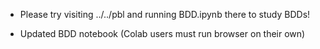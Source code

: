 
* Please try visiting ../../pbl and running BDD.ipynb there to study BDDs!

* Updated BDD notebook (Colab users must run browser on their own)
